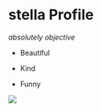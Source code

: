 # stella Profile
*absolutely objective*

* Beautiful

* Kind

* Funny

![](https://mir-s3-cdn-cf.behance.net/project_modules/max_632/4c1f1384533141.5d5fa79310f29.gif)
